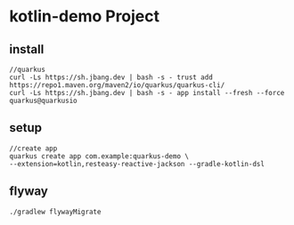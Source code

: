 # kotlin-demo Project

## install
```
//quarkus
curl -Ls https://sh.jbang.dev | bash -s - trust add https://repo1.maven.org/maven2/io/quarkus/quarkus-cli/
curl -Ls https://sh.jbang.dev | bash -s - app install --fresh --force quarkus@quarkusio
```

## setup
```
//create app
quarkus create app com.example:quarkus-demo \
--extension=kotlin,resteasy-reactive-jackson --gradle-kotlin-dsl
```

## flyway
```
./gradlew flywayMigrate
```
